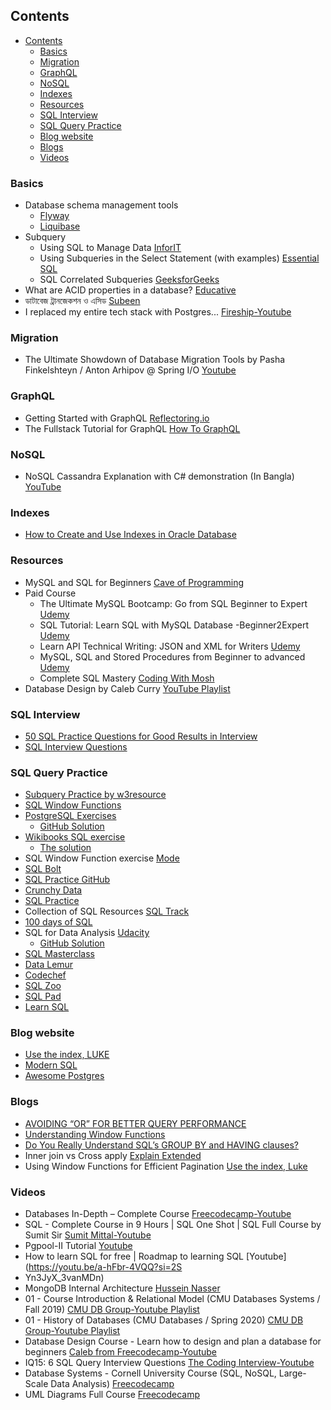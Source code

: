 ## Contents

- [Contents](#contents)
  - [Basics](#basics)
  - [Migration](#migration)
  - [GraphQL](#graphql)
  - [NoSQL](#nosql)
  - [Indexes](#indexes)
  - [Resources](#resources)
  - [SQL Interview](#sql-interview)
  - [SQL Query Practice](#sql-query-practice)
  - [Blog website](#blog-website)
  - [Blogs](#blogs)
  - [Videos](#videos)


### Basics

* Database schema management tools
  * [Flyway](https://flywaydb.org/)
  * [Liquibase](https://www.liquibase.org/)
* Subquery
  * Using SQL to Manage Data [InforIT](https://www.informit.com/articles/article.aspx?p=2036581&seqNum=9)
  * Using Subqueries in the Select Statement (with examples) [Essential SQL](https://www.essentialsql.com/get-ready-to-learn-sql-server-20-using-subqueries-in-the-select-statement/)
  * SQL Correlated Subqueries [GeeksforGeeks](https://www.geeksforgeeks.org/sql-correlated-subqueries/)
* What are ACID properties in a database? [Educative](https://www.educative.io/edpresso/what-are-acid-properties-in-a-database)
* ডাটাবেজ ট্রানজেকশন ও এসিড [Subeen](http://subeen.com/%e0%a6%a1%e0%a6%be%e0%a6%9f%e0%a6%be%e0%a6%ac%e0%a7%87%e0%a6%9c-%e0%a6%9f%e0%a7%8d%e0%a6%b0%e0%a6%be%e0%a6%a8%e0%a6%9c%e0%a7%87%e0%a6%95%e0%a6%b6%e0%a6%a8-%e0%a6%93-%e0%a6%8f%e0%a6%b8%e0%a6%bf/)
* I replaced my entire tech stack with Postgres... [Fireship-Youtube](https://youtu.be/3JW732GrMdg?si=L6ucPZEbMInQ9281)

### Migration

* The Ultimate Showdown of Database Migration Tools by Pasha Finkelshteyn / Anton Arhipov @ Spring I/O [Youtube](https://youtu.be/U3QUxpmzxts?si=kcU4M8AagJUvygiE)


### GraphQL
- Getting Started with GraphQL [Reflectoring.io](https://reflectoring.io/getting-started-with-graphql/)
- The Fullstack Tutorial for GraphQL [How To GraphQL](https://www.howtographql.com/)

### NoSQL

* NoSQL Cassandra Explanation with C# demonstration (In Bangla) [YouTube](https://youtu.be/-wyB1LLbHfc)

### Indexes

* [How to Create and Use Indexes in Oracle Database](https://blogs.oracle.com/sql/post/how-to-create-and-use-indexes-in-oracle-database)

### Resources

* MySQL and SQL for Beginners [Cave of Programming](https://courses.caveofprogramming.com/p/mysql-and-sql-for-beginners)
* Paid Course
  * The Ultimate MySQL Bootcamp: Go from SQL Beginner to Expert [Udemy](https://www.udemy.com/course/the-ultimate-mysql-bootcamp-go-from-sql-beginner-to-expert/)
  * SQL Tutorial: Learn SQL with MySQL Database -Beginner2Expert [Udemy](https://www.udemy.com/course/sql-tutorial-learn-sql-with-mysql-database-beginner2expert/)
  * Learn API Technical Writing: JSON and XML for Writers [Udemy](https://www.udemy.com/course/api-documentation-1-json-and-xml/)
  * MySQL, SQL and Stored Procedures from Beginner to advanced [Udemy](https://www.udemy.com/course/mysql-and-sql-from-beginner-to-advanced/)
  * Complete SQL Mastery [Coding With Mosh](https://codewithmosh.com/p/complete-sql-mastery)
* Database Design by Caleb Curry [YouTube Playlist](https://www.youtube.com/playlist?list=PL_c9BZzLwBRK0Pc28IdvPQizD2mJlgoID)

### SQL Interview 

* [50 SQL Practice Questions for Good Results in Interview](https://techbeamers.com/sql-query-questions-answers-for-practice/)
* [SQL Interview Questions](https://www.interviewbit.com/sql-interview-questions/)

### SQL Query Practice

* [Subquery Practice by w3resource](https://www.w3resource.com/sql-exercises/subqueries/index.php) 
* [SQL Window Functions](https://mode.com/sql-tutorial/sql-window-functions)
* [PostgreSQL Exercises](https://pgexercises.com/)
  * [GitHub Solution](https://github.com/ozencb/postgresql-exercises)
* [Wikibooks SQL exercise](https://en.wikibooks.org/wiki/SQL_Exercises)
  * [The solution](https://github.com/XD-DENG/SQL-exercise)
* SQL Window Function exercise [Mode](https://mode.com/sql-tutorial/sql-window-functions)
* [SQL Bolt](https://sqlbolt.com/)
* [SQL Practice GitHub](https://github.com/kiwidamien/SQL_practice)
* [Crunchy Data](https://www.crunchydata.com/developers/tutorials)
* [SQL Practice](https://www.sql-practice.com/)
* Collection of SQL Resources [SQL Track](https://github.com/costinEEST/sql-track)
* [100 days of SQL](https://github.com/mangodm/100DaysOfSQL)
* SQL for Data Analysis [Udacity](https://www.udacity.com/course/sql-for-data-analysis--ud198)
  * [GitHub Solution](https://github.com/princesslisa/Learn_and-Practice_SQL)
* [SQL Masterclass](https://github.com/DataWithDanny/sql-masterclass)
* [Data Lemur](https://datalemur.com/questions)
* [Codechef](https://www.codechef.com/practice/sql-case-studies-topic-wise)
* [SQL Zoo](https://www.sqlzoo.net/wiki/SQL_Tutorial)
* [SQL Pad](https://sqlpad.io/)
* [Learn SQL](https://learnsql.com/course/postgresql-queries-online-practice)

### Blog website

* [Use the index, LUKE](https://use-the-index-luke.com/)
* [Modern SQL](https://modern-sql.com/)
* [Awesome Postgres](https://github.com/dhamaniasad/awesome-postgres)

### Blogs

* [AVOIDING “OR” FOR BETTER QUERY PERFORMANCE](https://www.cybertec-postgresql.com/en/avoid-or-for-better-performance/)
* [Understanding Window Functions](https://tapoueh.org/blog/2013/08/understanding-window-functions/)
* [Do You Really Understand SQL’s GROUP BY and HAVING clauses?](https://blog.jooq.org/do-you-really-understand-sqls-group-by-and-having-clauses/)
* Inner join vs Cross apply [Explain Extended](https://explainextended.com/2009/07/16/inner-join-vs-cross-apply/)
* Using Window Functions for Efficient Pagination [Use the index, Luke](https://use-the-index-luke.com/sql/partial-results/window-functions)

### Videos

- Databases In-Depth – Complete Course [Freecodecamp-Youtube](https://youtu.be/pPqazMTzNOM?si=OA_i_KmrbXXOzFEb)
- SQL - Complete Course in 9 Hours | SQL One Shot | SQL Full Course by Sumit Sir [Sumit Mittal-Youtube](https://youtu.be/qlkS-e5ym1w?si=SCscF9EJBAXdswGE)
- Pgpool-II Tutorial [Youtube](https://youtu.be/qpxKlH7DBjU?si=z3M4kZVidsSFeD6d)
- How to learn SQL for free | Roadmap to learning SQL [Youtube](https://youtu.be/a-hFbr-4VQQ?si=2S
- Yn3JyX_3vanMDn)
- MongoDB Internal Architecture [Hussein Nasser](https://youtu.be/ONzdr4SmOng?si=klikjbcJTTD0YYRb)
- 01 - Course Introduction & Relational Model (CMU Databases Systems / Fall 2019) [CMU DB Group-Youtube Playlist](https://youtu.be/oeYBdghaIjc?si=StnBqP4eTwcbCqUA)
- 01 - History of Databases (CMU Databases / Spring 2020) [CMU DB Group-Youtube Playlist](https://youtu.be/SdW5RKUboKc?si=rcfQ_Kl1urJ3wNI6)
- Database Design Course - Learn how to design and plan a database for beginners [Caleb from Freecodecamp-Youtube](https://youtu.be/ztHopE5Wnpc?si=kUq7hLlVLnAfON9B)
- IQ15: 6 SQL Query Interview Questions [The Coding Interview-Youtube](https://youtu.be/uAWWhEA57bE?si=_mbRMcdViFK9Fd2L)
- Database Systems - Cornell University Course (SQL, NoSQL, Large-Scale Data Analysis) [Freecodecamp](https://youtu.be/4cWkVbC2bNE?si=RJq_trbr-z50smNh)
- UML Diagrams Full Course [Freecodecamp](https://www.youtube.com/watch?v=WnMQ8HlmeXc&ab_channel=freeCodeCamp.org)